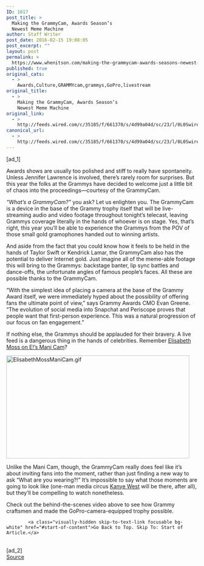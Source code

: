```yaml
---
ID: 1017
post_title: >
  Making the GrammyCam, Awards Season’s
  Newest Meme Machine
author: Staff Writer
post_date: 2016-02-15 19:08:05
post_excerpt: ""
layout: post
permalink: >
  https://www.whenitson.com/making-the-grammycam-awards-seasons-newest-meme-machine/
published: true
original_cats:
  - >
    Awards,Culture,GRAMMYcam,grammys,GoPro,livestream
original_title:
  - >
    Making the GrammyCam, Awards Season’s
    Newest Meme Machine
original_link:
  - >
    http://feeds.wired.com/c/35185/f/661370/s/4d99a04d/sc/23/l/0L0Swired0N0C20A160C0A20Cvideo0Emaking0Egrammycam0C/story01.htm
canonical_url:
  - >
    http://feeds.wired.com/c/35185/f/661370/s/4d99a04d/sc/23/l/0L0Swired0N0C20A160C0A20Cvideo0Emaking0Egrammycam0C/story01.htm
---
```

 [ad_1]
<br><div id="start-of-content"><p>Awards shows are usually too polished and stiff to really have spontaneity. Unless Jennifer Lawrence is involved, there’s rarely room for surprises. But this year the folks at the Grammys have decided to welcome just a little bit of chaos into the proceedings—courtesy of the GrammyCam. </p>
<p><em>“What’s a GrammyCam?”</em> you ask? Let us enlighten you. The GrammyCam is a device in the base of the Grammy trophy itself that will be live-streaming audio and video footage throughout tonight’s telecast, leaving Grammys coverage literally in the hands of whoever is on stage. Yes, that’s right, this year you’ll be able to experience the Grammys from the POV of those small gold gramophones handed out to winning artists. </p>
<p>And aside from the fact that you could know how it feels to be held in the hands of Taylor Swift or Kendrick Lamar, the GrammyCam also has the potential to deliver Internet gold. Just imagine all of the meme-able footage this will bring to the Grammys: backstage banter, lip sync battles and dance-offs, the unfortunate angles of famous people’s faces. All these are possible thanks to the GrammyCam. </p>
<p>“With the simplest idea of placing a camera at the base of the Grammy Award itself, we were immediately hyped about the possibility of offering fans the ultimate point of view,” says Grammy Awards CMO Evan Greene. “The evolution of social media into Snapchat and Periscope proves that people want that first-person experience. This was a natural progression of our focus on fan engagement.”</p>
<p>If nothing else, the Grammys should be applauded for their bravery. A live feed is a dangerous thing in the hands of celebrities. Remember <a href="http://www.wired.com/2014/01/golden-globes-gifs-internet/" target="_blank">Elisabeth Moss on E!’s Mani Cam</a>? </p>
<p><a href="http://www.whenitson.com/wp-content/uploads/2016/02/Making-the-GrammyCam-Awards-Seasons-Newest-Meme-Machine.gif"><img src="http://www.whenitson.com/wp-content/uploads/2016/02/Making-the-GrammyCam-Awards-Seasons-Newest-Meme-Machine.gif" alt="ElisabethMossManiCam.gif" width="482" height="271" class="alignnone size-text-column-width wp-image-1974822"/></a></p>
<p>Unlike the Mani Cam, though, the GrammyCam really does feel like it’s about inviting fans into the moment, rather than just finding a new way to ask “What are you wearing?!” It’s impossible to say what those moments are going to look like (one-man media circus <a href="http://www.wired.com/2016/02/kanye-life-of-pablo-album-people-talking-about-music/" target="_blank">Kanye West</a> will be there, after all), but they’ll be compelling to watch nonetheless. </p>
<p>Check out the behind-the-scenes video above to see how Grammy craftsmen and made the GoPro-camera-equipped trophy possible. </p>

			<a class="visually-hidden skip-to-text-link focusable bg-white" href="#start-of-content">Go Back to Top. Skip To: Start of Article.</a>

			
</div>
<br>[ad_2]
<br><a href="http://feeds.wired.com/c/35185/f/661370/s/4d99a04d/sc/23/l/0L0Swired0N0C20A160C0A20Cvideo0Emaking0Egrammycam0C/story01.htm">Source </a>